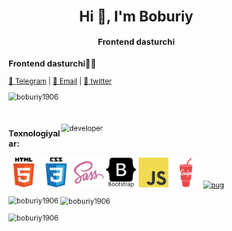 <h1 align="center">Hi 👋, I'm Boburiy</h1>
<h3 align="center">Frontend dasturchi</h3>

<h3>Frontend dasturchi👨‍💻</h3>

[🔗 Telegram](https://t.me/Boburiy1906) | [📧 Email](mailto:Boburshoh1906@gmail.com) | [🐤 twitter](https://twitter.com/@Boburiy1906)
<p align="left"> <img src="https://komarev.com/ghpvc/?username=boburiy1906&label=Profile%20views&color=0e75b6&style=flat" alt="boburiy1906" /> </p>
<p align="left"> <a href="https://twitter.com/" target="blank"><img src="https://img.shields.io/twitter/follow/?logo=twitter&style=for-the-badge" alt="" /></a> </p>

<img align="right" alt="developer" width="400" src="https://user-images.githubusercontent.com/69011963/137184767-79a13ec7-1bb3-4341-a6da-3a149c9c159a.gif">
 <h3 align="left">Texnologiyalar:</h3>
  <p align="left">
    <a href="https://www.w3.org/html/" target="_blank" rel="noreferrer">
      <img src="https://raw.githubusercontent.com/devicons/devicon/master/icons/html5/html5-original-wordmark.svg"
        alt="html5" width="60" height="60" /></a>
    <a href="https://www.w3schools.com/css/" target="_blank" rel="noreferrer">
      <img src="https://raw.githubusercontent.com/devicons/devicon/master/icons/css3/css3-original-wordmark.svg"
        alt="css3" width="60" height="60" /></a>
    <a href="https://sass-lang.com" target="_blank" rel="noreferrer">
      <img src="https://raw.githubusercontent.com/devicons/devicon/master/icons/sass/sass-original.svg" alt="sass"
        width="60" height="60" /></a>
    <a href="https://getbootstrap.com" target="_blank" rel="noreferrer">
      <img src="https://raw.githubusercontent.com/devicons/devicon/master/icons/bootstrap/bootstrap-plain-wordmark.svg"
        alt="bootstrap" width="60" height="60" /></a>
    <a href="https://developer.mozilla.org/en-US/docs/Web/JavaScript" target="_blank" rel="noreferrer">
      <img src="https://raw.githubusercontent.com/devicons/devicon/master/icons/javascript/javascript-original.svg"
        alt="javascript" width="60" height="60" /></a>
    <a href="https://gulpjs.com" target="_blank" rel="noreferrer">
      <img src="https://raw.githubusercontent.com/devicons/devicon/master/icons/gulp/gulp-plain.svg" alt="gulp"
        width="60" height="60" /></a>
    <a href="https://pugjs.org" target="_blank" rel="noreferrer">
      <img src="https://cdn.worldvectorlogo.com/logos/pug.svg" alt="pug" width="40" height="40" /></a>
    

<p><img align="left" src="https://github-readme-stats.vercel.app/api/top-langs?username=boburiy1906&show_icons=true&locale=en&layout=compact" alt="boburiy1906" /></p>

<p>&nbsp;<img align="center" src="https://github-readme-stats.vercel.app/api?username=boburiy1906&show_icons=true&locale=en" alt="boburiy1906" /></p>

<p><img align="center" src="https://github-readme-streak-stats.herokuapp.com/?user=boburiy1906&" alt="boburiy1906" /></p>
